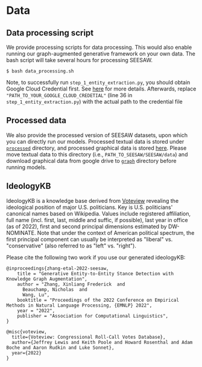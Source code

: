 # Data

## Data processing script
We provide processing scripts for data processing. This would also enable running our graph-augmented generative framework on your own data. The bash script will take several hours for processing SEESAW.

```shell script
$ bash data_processing.sh
```

Note, to successfully run ```step_1_entity_extraction.py```, you should obtain Google Cloud Credential first. See [here](https://cloud.google.com/docs/authentication/provide-credentials-adc) for more details. Afterwards, replace ```"PATH_TO_YOUR_GOOGLE_CLOUD_CREDETIAL"``` (line 36 in ```step_1_entity_extraction.py```) with the actual path to the credential file


## Processed data
We also provide the processed version of SEESAW datasets, upon which you can directly run our models. Processed textual data is stored under [```processed```](./processed) directory, and processed graphical data is stored [here](https://drive.google.com/drive/folders/1vaBdJZCFPnQXgs1xj-C0NVTUNRmacnpk?usp=sharing). Please move textual data to this directory (i.e., ```PATH_TO_SEESAW/SEESAW/data```) and download graphical data from google drive to [```graph```](./graph) directory before running models. 

## IdeologyKB
IdeologyKB is a knowledge base derived from [Voteview](https://voteview.com/) revealing the ideological position of major U.S. politicians. Key is U.S. politicians' canonical names based on Wikipedia. Values include registered affiliation, full name (incl. first, last, middle and suffic, if possible), last year in office (as of 2022), first and second principal dimensions estimated by DW-NOMINATE. Note that under the context of American political spectrum, the first principal component can usually be interpreted as "liberal" vs. "conservative" (also referred to as "left" vs. "right").

Please cite the following two work if you use our generated ideologyKB:
```
@inproceedings{zhang-etal-2022-seesaw,
    title = "Generative Entity-to-Entity Stance Detection with Knowledge Graph Augmentation",
    author = "Zhang, Xinliang Frederick  and
      Beauchamp, Nicholas  and
      Wang, Lu",
    booktitle = "Proceedings of the 2022 Conference on Empirical Methods in Natural Language Processing, {EMNLP} 2022",
    year = "2022",
    publisher = "Association for Computational Linguistics",
}
```
```
@misc{voteview,
  title={Voteview: Congressional Roll-Call Votes Database},
  author={Jeffrey Lewis and Keith Poole and Howard Rosenthal and Adam Boche and Aaron Rudkin and Luke Sonnet},
  year={2022}
}
```